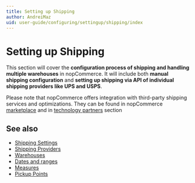 ```yaml
---
title: Setting up Shipping
author: AndreiMaz
uid: user-guide/configuring/settingup/shipping/index
---
```


# Setting up Shipping

This section will cover the **configuration process of shipping and handling multiple warehouses** in nopCommerce. It will include both **manual shipping configuration** and **setting up shipping via API of individual shipping providers like UPS and USPS**.

Please note that nopCommerce offers integration with third-party shipping services and optimizations. They can be found in nopCommerce [marketplace](http://www.nopcommerce.com/marketplace.aspx) and in [technology partners](http://www.nopcommerce.com/technologypartners.aspx) section

## See also

* [Shipping Settings](xref:user-guide/configuring/settingup/shipping/settings)
* [Shipping Providers](xref:user-guide/configuring/settingup/shipping/providers/index)
* [Warehouses](xref:user-guide/configuring/settingup/shipping/warehouses)
* [Dates and ranges](xref:user-guide/configuring/settingup/shipping/dates-ranges)
* [Measures](xref:user-guide/configuring/settingup/shipping/measures)
* [Pickup Points](xref:user-guide/configuring/settingup/shipping/pickup-Points)
